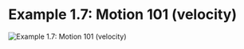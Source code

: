 # Example 1.7: Motion 101 (velocity)

![Example 1.7: Motion 101 (velocity)](https://raw.githubusercontent.com/mark-gerarts/nature-of-code/master/screenshots/Example%201.7%3A%20Motion%20101%20%28velocity%29.gif)